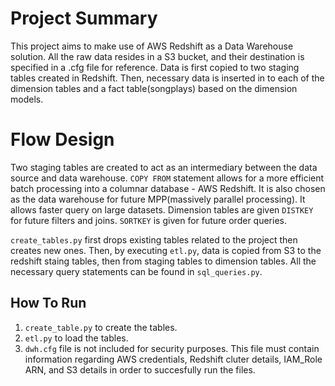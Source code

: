 # Project Summary 
  This project aims to make use of AWS Redshift as a Data Warehouse solution. All the raw data resides in a S3 bucket, and their destination is specified in a .cfg file for reference. Data is first copied to two staging tables created in Redshift. Then, necessary data is inserted in to each of the dimension tables and a fact table(songplays) based on the dimension models.

# Flow Design
  Two staging tables are created to act as an intermediary between the data source and data warehouse. `COPY FROM` statement allows for a more efficient batch processing into a columnar database - AWS Redshift. It is also chosen as the data warehouse for future MPP(massively parallel processing). It allows faster query on large datasets. 
Dimension tables are given `DISTKEY` for future filters and joins. `SORTKEY` is given for future order queries.

  `create_tables.py` first drops existing tables related to the project then creates new ones. Then, by executing `etl.py`, data is copied from S3 to the redshift staing tables, then from staging tables to dimension tables. All the necessary query statements can be found in `sql_queries.py`.

## How To Run
  1. `create_table.py` to create the tables.
  2. `etl.py` to load the tables.
  3. `dwh.cfg` file is not included for security purposes. This file must contain information regarding AWS credentials, Redshift cluter details, IAM_Role ARN, and S3 details in order to succesfully run the files.
